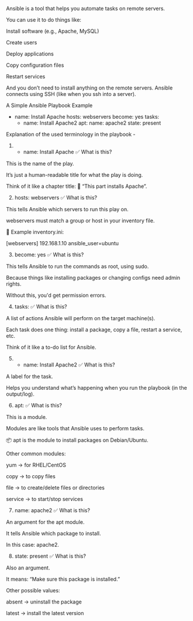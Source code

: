 Ansible is a tool that helps you automate tasks on remote servers.

You can use it to do things like:

Install software (e.g., Apache, MySQL)

Create users

Deploy applications

Copy configuration files

Restart services

And you don’t need to install anything on the remote servers. Ansible connects using SSH (like when you ssh into a server).

A Simple Ansible Playbook Example

- name: Install Apache
  hosts: webservers
  become: yes
  tasks:
    - name: Install Apache2
      apt:
        name: apache2
        state: present


Explanation of the used terminology in the playbook - 

1. - name: Install Apache
✅ What is this?

This is the name of the play.

It’s just a human-readable title for what the play is doing.

Think of it like a chapter title:
📘 “This part installs Apache”.

2. hosts: webservers
✅ What is this?

This tells Ansible which servers to run this play on.

webservers must match a group or host in your inventory file.

🔸 Example inventory.ini:

[webservers]
192.168.1.10 ansible_user=ubuntu

3. become: yes
✅ What is this?

This tells Ansible to run the commands as root, using sudo.

Because things like installing packages or changing configs need admin rights.

Without this, you'd get permission errors.

4. tasks:
✅ What is this?

A list of actions Ansible will perform on the target machine(s).

Each task does one thing: install a package, copy a file, restart a service, etc.

Think of it like a to-do list for Ansible.

5. - name: Install Apache2
✅ What is this?

A label for the task.

Helps you understand what’s happening when you run the playbook (in the output/log).

6. apt:
✅ What is this?

This is a module.

Modules are like tools that Ansible uses to perform tasks.

📦 apt is the module to install packages on Debian/Ubuntu.

Other common modules:

yum → for RHEL/CentOS

copy → to copy files

file → to create/delete files or directories

service → to start/stop services

7. name: apache2
✅ What is this?

An argument for the apt module.

It tells Ansible which package to install.

In this case: apache2.

8. state: present
✅ What is this?

Also an argument.

It means: “Make sure this package is installed.”

Other possible values:

absent → uninstall the package

latest → install the latest version
